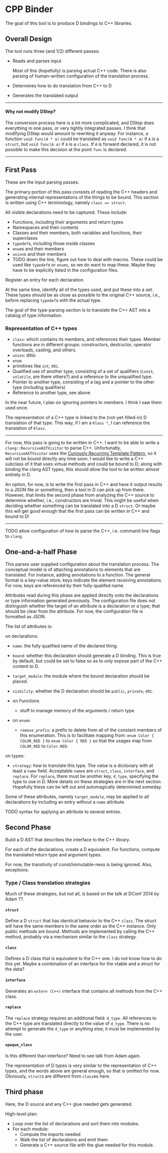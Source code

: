 # CPP Binder

The goal of this tool is to produce D bindings to C++ libraries.

## Overall Design

The tool runs three (and 1/2) different passes:

 - Reads and parses input

    Most of this (hopefully) is parsing actual C++ code.
    There is also parsing of human-written configuration of the translation process.

 - Determines how to do translation from C++ to D
 - Generates the translated output


-----

#### Why not modify DStep?

The conversion process here is a lot more complicated, and DStep does everything in one pass, or very tightly integrated passes.
I think that modifying DStep would amount to rewriting it anyway.
For instance, a function `void func(A * a)` could be translated as `void func(A * a)` if `A` is a `struct`, but `void func(A a)` if `A` is a `class`.
If `A` is forward declared, it is not possible to make this decision at the point `func` is declared.

-----

## First Pass

These are the input parsing passes.

The primary portion of this pass consists of reading the C++ headers and generating internal representations of the things to be bound.
This section is written using C++ terminology, namely `class == struct`.

All visible declarations need to be captured.
These include:

 - Functions, including their arguments and return types
 - Namespaces and their contents
 - Classes and their members, both variables and functions, their superclases
 - `typedef`s, including those inside classes
 - `enum`s and their members
 - `union`s and their members
 - TODO down the line, figure out how to deal with macros.
   These could be used like `typedef`s or `enums`, so we do want to map these.
   Maybe they have to be explicitly listed in the configuration files.

Register an entry for each declaration.

At the same time, identify all of the types used, and put these into a set.
These types should be as close as possible to the original C++ source, i.e., before replacing `typedef`s with the actual type.

The goal of the type-parsing section is to translate the C++ AST into a catalog of type information.

### Representation of C++ types

 - `class`: which contains its members, and references their types.
            Member functions are in different groups: constructors, destructor, operator overloads, casting, and others.
 - `union`: ditto
 - `enum`
 - primitives like `int`, etc.
 - Qualified use of another type, consisting of a set of qualifiers (`const`, `volatile`, are there others?) and a reference to the unqualified type.
 - Pointer to another type, consisting of a tag and a pointer to the other type (including qualifiers)
 - Reference to another type, see above

In the near future, I plan on ignoring pointers to members.  I think I saw them used once.

The representation of a C++ type is linked to the (not-yet-filled-in) D translation of that type.
This way, if I am a `Klass *`, I can reference the translation of `Klass`.

------

For now, this pass is going to be written in C++.
I want to be able to write a `clang::RecursiveASTVisitor` to parse C++.
Unfortunatly, `RecursiveASTVisitor` uses the [Curiously Recurring Template Pattern](http://en.wikipedia.org/wiki/Curiously_recurring_template_pattern), so it will not be bound directly any time soon.
I would like to write a C++ subclass of it that uses virtual methods and could be bound to D; along with binding the clang AST types, this should allow the tool to be written almost entirely in D.

An option, for now, is to write the first pass in C++ and have it output results to a JSON file or something, then a tool in D can pick up from there.
However, that limits the second phase from analyzing the C++ source to determine whether, i.e., constructors are trivial.
This might be useful when deciding whether something can be translated into a D `struct`.
Or maybe this will get good enough that the first pass can be written in C++ and bound to D!

------

TODO allow configuration of how to parse the C++, i.e. command line flags to `clang`.

## One-and-a-half Phase

This parses user supplied configuration about the translation process.
The conceptual model is of attaching annotations to elements that are translated.
For instance, adding annotations to a function.
The general format is a key-value store; keys indicate the element receiving annotations.
For now, keys are referenced by their fully-qualifed name.

Attributes read during this phase are applied directly onto the declarations or type information generated previously.
The configuration file does not distinguish whether the target of an attribute is a declaration or a type; that should be clear from the attribute.
For now, the configuration file is formatted as JSON.

The list of attributes is:

on declarations:

 - `name`: the fully qualified name of the declared thing.
 - `bound`: whether this declaration should generate a D binding.
            This is true by default, but could be set to false so as to only
            expose part of the C++ content to D.
 - `target_module`: the module where the bound declaration should be placed.
 - `visbility`: whether the D declaration should be `public`, `private`, etc.
 - on Functions
    - stuff to manage memory of the arguments / return type

 - on `enums`
    - `remove_prefix`: a prefix to delete from all of the constant members of this enumeration.
        This is to facilitate mapping from: `enum Color { COLOR_RED }` to `enum Color { RED }` so that the usages map from `COLOR_RED` to `Color.RED`.

on types:

 - `strategy`: how to translate this type.
    The value is a dictionary with at least a `name` field.  Acceptable `name`s are `struct`, `class`, `interface`, and `replace`.
    For `replace`, there must be another key, `d_type`, specifying the type to use in D.
    More details on these strategies are in the next section.
    Hopefully these can be left out and automagically determinied someday.

Some of these attributes, namely `target_module`, may be applied to all declarations by including an entry without a `name` attribute.

TODO syntax for applying an attribute to several entries.

## Second Phase

Build a D AST that describes the interface to the C++ library.

For each of the declarations, create a D equivalent.
For functions, compute the translated return type and argument types.

For now, the transtivity of const/immutable-ness is being ignored.
Also, exceptions.

### Type / Class translation strategies

Much of these strategies, but not all, is based on the talk at DConf 2014 by Adam ??.

#### `struct`

Define a D `struct` that has identical behavior to the C++ `class`.
The struct will have the same members in the same order as the C++ instance.
Only public methods are bound.
Methods are implemented by calling the C++ method, probably via a mechanism similar to the `class` strategy.

#### `class`
Defines a D class that is equivalent to the C++ one.
I do not know how to do this yet.  Maybe a combination of an interface for the vtable and a struct for the data?

#### `interface`
Generates an `extern (C++)` interface that contains all methods from the C++ class.

#### `replace`
The `replace` strategy requires an additional field: `d_type`.
All references to the C++ type are translated directly to the value of `d_type`.
There is no attempt to generate the `d_type` or anything else; it must be implemented by the user.

#### `opaque_class`
Is this different than interface? Need to see talk from Adam again.


The representation of D types is very similar to the representation of C++ types, and the words above are general enough, so that is omitted for now.
Obviously, `struct`s are different from `class`es here.

## Third phase

Here, the D source and any C++ glue needed gets generated.

High-level plan:

 - Loop over the list of declarations and sort them into modules.
 - For each module:
    - Compute the imports needed
    - Walk the list of declarations and emit them
    - Generate a C++ source file with the glue needed for this module.
